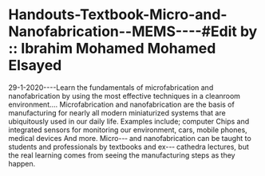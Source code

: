 # Handouts-Textbook-Micro-and-Nanofabrication--MEMS----#Edit by :: Ibrahim Mohamed Mohamed Elsayed 
29-1-2020----Learn the fundamentals of microfabrication and nanofabrication by using the most effective techniques in a cleanroom environment….
Microfabrication and nanofabrication are the basis of manufacturing for nearly all modern miniaturized systems that are ubiquitously 
used in our daily life. Examples include;
computer Chips and integrated sensors for monitoring our environment, cars, mobile phones, medical devices And more. Micro--‐ 
and nanofabrication can be taught to students and professionals by textbooks and ex--‐ cathedra lectures, but the real learning 
comes from seeing the manufacturing steps as they happen.
